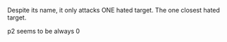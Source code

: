 Despite its name, it only attacks ONE hated target. The one closest hated target.

p2 seems to be always 0